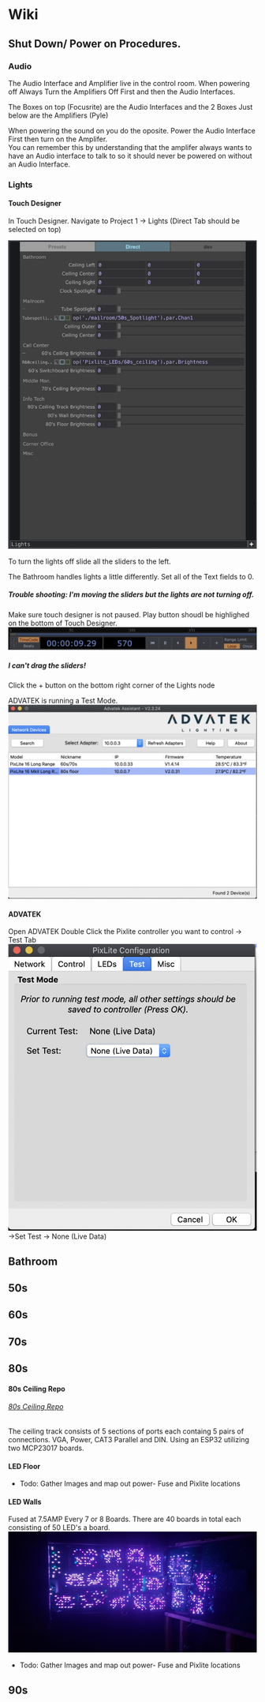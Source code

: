 # Wiki

## Shut Down/ Power on Procedures.

### Audio

The Audio Interface and Amplifier live in the control room. When powering off Always Turn the Amplifiers Off First and then the Audio Interfaces. 

The Boxes on top (Focusrite) are the Audio Interfaces and the 2 Boxes Just below are the Amplifiers (Pyle)

When powering the sound on you do the oposite. Power the Audio Interface First then turn on the Amplifer.  
You can remember this by understanding that the amplifer always wants to have an Audio interface to talk to so it should never be powered on without an Audio Interface. 


### Lights

#### Touch Designer

In Touch Designer.  Navigate to Project 1  -> Lights (Direct Tab should be selected on top)

![lights](https://github.com/HatchEscapes/Wiki/blob/main/lights.png)

To turn the lights off slide all the sliders to the left.

The Bathroom handles lights a little differently. Set all of the Text fields to 0. 


##### Trouble shooting: I'm moving the sliders but the lights are not turning off.
Make sure touch designer is not paused. Play button shoudl be highlighed on the bottom of Touch Designer.
![Play](https://github.com/HatchEscapes/Wiki/blob/main/play.png)

##### I can't drag the sliders!
Click the + button on the bottom right corner of the Lights node

ADVATEK is running a Test Mode.
![adv](https://github.com/HatchEscapes/Wiki/blob/main/adv.png)
#### ADVATEK
Open ADVATEK
Double Click the Pixlite controller you want to control
-> Test Tab
![AdvTest](https://github.com/HatchEscapes/Wiki/blob/main/advtest.png)
->Set Test
    -> None (Live Data)

## Bathroom

## 50s

## 60s

## 70s

## 80s

#### 80s Ceiling Repo
###### [80s Ceiling Repo](https://github.com/HatchEscapes/80s-ceiling)
The ceiling track consists of 5 sections of ports each containg 5 pairs of connections. VGA, Power, CAT3 Parallel and DIN. 
Using an ESP32 utilizing two MCP23017 boards. 

#### LED Floor
- Todo: Gather Images and map out power- Fuse and Pixlite locations

#### LED Walls
Fused at 7.5AMP Every 7 or 8 Boards. There are 40 boards in total each consisting of 50 LED's a board.
![LED WALL](https://github.com/HatchEscapes/Wiki/blob/main/ledwall.jpg)

- Todo: Gather Images and map out power- Fuse and Pixlite locations

## 90s
